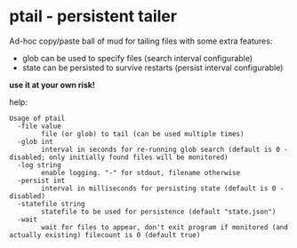 # ptail - persistent tailer

Ad-hoc copy/paste ball of mud for tailing files with some extra features:  
* glob can be used to specify files (search interval configurable)
* state can be persisted to survive restarts (persist interval configurable)

**use it at your own risk!**

help:  
```text
Usage of ptail
  -file value
        file (or glob) to tail (can be used multiple times)
  -glob int
        interval in seconds for re-running glob search (default is 0 - disabled; only initially found files will be monitored)
  -log string
        enable logging. "-" for stdout, filename otherwise
  -persist int
        interval in milliseconds for persisting state (default is 0 - disabled)
  -statefile string
        statefile to be used for persistence (default "state.json")
  -wait
        wait for files to appear, don't exit program if monitored (and actually existing) filecount is 0 (default true)
```